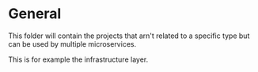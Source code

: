 # General

This folder will contain the projects that arn't related to a specific type but can be used by multiple microservices.

This is for example the infrastructure layer.
